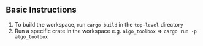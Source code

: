 ## Basic Instructions

1. To build the workspace, run `cargo build` in the `top-level` directory
2. Run a specific crate in the workspace e.g. `algo_toolbox` => `cargo run -p algo_toolbox`


